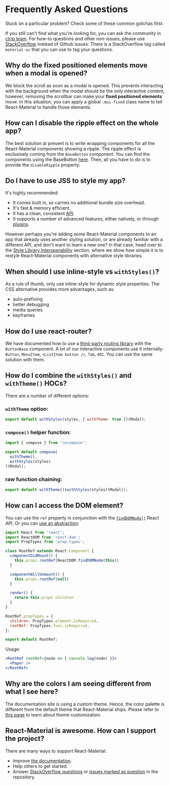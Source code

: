 # Frequently Asked Questions

Stuck on a particular problem? Check some of these common gotchas first.

If you still can't find what you're looking for, you can ask the community in [ctrip team](https://www.ctripteam.com/group/front-end).
For how-to questions and other non-issues, please use [StackOverflow](https://stackoverflow.com/questions/tagged/material-ui) instead of Github issues. There is a StackOverflow tag called `material-ui` that you can use to tag your questions.

## Why do the fixed positioned elements move when a modal is opened?

We block the scroll as soon as a modal is opened.
This prevents interacting with the background when the modal should be the only interactive content, however, removing the scrollbar can make your **fixed positioned elements** move.
In this situation, you can apply a global `.mui-fixed` class name to tell React-Material to handle those elements.

## How can I disable the ripple effect on the whole app?

The best solution at present is to write wrapping components for all the React-Material components showing a ripple.
The ripple effect is exclusively coming from the `BaseButton` component.
You can find the components using the BaseButton [here](https://github.com/6thquake/react-material/search?utf8=%E2%9C%93&q=%22%2F%2F+%40inheritedComponent+ButtonBase%22).
Then, all you have to do is to provide the `disableRipple` property.

## Do I have to use JSS to style my app?

It's highly recommended:

- It comes built in, so carries no additional bundle size overhead.
- It's fast & memory efficient.
- It has a clean, consistent [API](http://cssinjs.org/json-api).
- It supports a number of advanced features, either natively, or through [plugins](http://cssinjs.org/plugins/). 

However perhaps you're adding some React-Material components to an app that already uses another styling solution,
or are already familiar with a different API, and don't want to learn a new one? In that case, head over to the 
[Style Library Interoperability](/guides/interoperability) section, 
where we show how simple it is to restyle React-Material components with alternative style libraries.

## When should I use inline-style vs `withStyles()`?

As a rule of thumb, only use inline-style for dynamic style properties. The CSS alternative provides more advantages, such as:

- auto-prefixing
- better debugging
- media queries
- keyframes

## How do I use react-router?

We have documented how to use a [third-party routing library](/demos/buttons#third-party-routing-library) with the `ButtonBase` component.
A lot of our interactive components use it internally:
`Button`, `MenuItem`, `<ListItem button />`, `Tab`, etc.
You can use the same solution with them.

## How do I combine the `withStyles()` and `withTheme()` HOCs?

There are a number of different options:

### `withTheme` option:

```js
export default withStyles(styles, { withTheme: true })(Modal);
```

### `compose()` helper function:

```js
import { compose } from 'recompose';

export default compose(
  withTheme(),
  withStyles(styles)
)(Modal);
```

### raw function chaining:

```js
export default withTheme()(withStyles(styles)(Modal));
```

## How can I access the DOM element?

You can use the `ref` property in conjunction with the [`findDOMNode()`](https://reactjs.org/docs/react-dom.html#finddomnode) React API. Or you can [use an abstraction](https://github.com/facebook/react/issues/11401#issuecomment-340543801):

```jsx
import React from 'react';
import ReactDOM from 'react-dom';
import PropTypes from 'prop-types';

class RootRef extends React.Component {
  componentDidMount() {
    this.props.rootRef(ReactDOM.findDOMNode(this))
  }

  componentWillUnmount() {
    this.props.rootRef(null)
  }

  render() {
    return this.props.children
  }
}

RootRef.propTypes = {
  children: PropTypes.element.isRequired,
  rootRef: PropTypes.func.isRequired,
};

export default RootRef;
```

Usage:
```jsx
<RootRef rootRef={node => { console.log(node) }}>
  <Paper />
</RootRef>
```

## Why are the colors I am seeing different from what I see here?

The documentation site is using a custom theme. Hence, the color palette is
different from the default theme that React-Material ships. Please refer to [this
page](/customization/themes) to learn about theme customization.

## React-Material is awesome. How can I support the project?

There are many ways to support React-Material:
- Improve [the documentation](https://github.com/6thquake/react-material/tree/develop/docs).
- Help others to get started.
- Answer [StackOverflow questions](https://stackoverflow.com/questions/tagged/react-material) or [issues marked as question](https://github.com/6thquake/react-material/issues?q=is%3Aopen+is%3Aissue+label%3Aquestion) in the repository.

